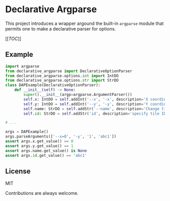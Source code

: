# Declarative Argparse

This project introduces a wrapper argound the built-in `argparse` module that permits one to make a declarative parser for options.

[[_TOC_]]

## Example

```python
import argparse
from declarative_argparse import DeclarativeOptionParser
from declarative_argparse.options.int import IntDO
from declarative_argparse.options.str import StrDO
class DAPExample(DeclarativeOptionParser):
    def __init__(self) -> None:
        super().__init__(argp=argparse.ArgumentParser())
        self.x: IntDO = self.addInt('--x', '-x', description='X coordinate')
        self.y: IntDO = self.addInt('--y', '-y', description='Y coordinate')
        self.name: StrDO = self.addStr('--name', description='Change tile name').setNArgs('?')
        self.id: StrDO = self.addStr('id', description='specify tile ID')

# ...

args = DAPExample()
args.parseArguments(['--x=0', '-y', '1', 'abc1'])
assert args.x.get_value() == 0
assert args.y.get_value() == 1
assert args.name.get_value() is None
assert args.id.get_value() == 'abc1'
```

## License

MIT

Contributions are always welcome.